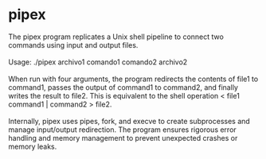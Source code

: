 # pipex
The pipex program replicates a Unix shell pipeline to connect two commands using input and output files. <br/>
<br/>
Usage: ./pipex archivo1 comando1 comando2 archivo2<br/>
<br/>
When run with four arguments, the program redirects the contents of file1 to command1, passes the output of command1 to command2, and finally writes the result to file2. This is equivalent to the shell operation < file1 command1 | command2 > file2.<br/>
<br/>
Internally, pipex uses pipes, fork, and execve to create subprocesses and manage input/output redirection. The program ensures rigorous error handling and memory management to prevent unexpected crashes or memory leaks.
